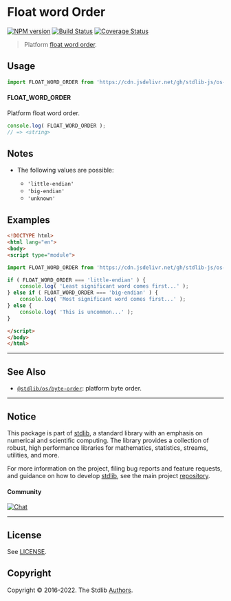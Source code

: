 <!--

@license Apache-2.0

Copyright (c) 2020 The Stdlib Authors.

Licensed under the Apache License, Version 2.0 (the "License");
you may not use this file except in compliance with the License.
You may obtain a copy of the License at

   http://www.apache.org/licenses/LICENSE-2.0

Unless required by applicable law or agreed to in writing, software
distributed under the License is distributed on an "AS IS" BASIS,
WITHOUT WARRANTIES OR CONDITIONS OF ANY KIND, either express or implied.
See the License for the specific language governing permissions and
limitations under the License.

-->

# Float word Order

[![NPM version][npm-image]][npm-url] [![Build Status][test-image]][test-url] [![Coverage Status][coverage-image]][coverage-url] <!-- [![dependencies][dependencies-image]][dependencies-url] -->

> Platform [float word order][endianness].



<section class="usage">

## Usage

```javascript
import FLOAT_WORD_ORDER from 'https://cdn.jsdelivr.net/gh/stdlib-js/os-float-word-order@esm/index.mjs';
```

#### FLOAT_WORD_ORDER

Platform float word order.

```javascript
console.log( FLOAT_WORD_ORDER );
// => <string>
```

</section>

<!-- /.usage -->

<section class="notes">

## Notes

-   The following values are possible:

    -   `'little-endian'`
    -   `'big-endian'`
    -   `'unknown'`

</section>

<!-- /.notes -->

<section class="examples">

## Examples

<!-- eslint no-undef: "error" -->

```html
<!DOCTYPE html>
<html lang="en">
<body>
<script type="module">

import FLOAT_WORD_ORDER from 'https://cdn.jsdelivr.net/gh/stdlib-js/os-float-word-order@esm/index.mjs';

if ( FLOAT_WORD_ORDER === 'little-endian' ) {
    console.log( 'Least significant word comes first...' );
} else if ( FLOAT_WORD_ORDER === 'big-endian' ) {
    console.log( 'Most significant word comes first...' );
} else {
    console.log( 'This is uncommon...' );
}

</script>
</body>
</html>
```

</section>

<!-- /.examples -->

<!-- C interface documentation. -->





<!-- Section for related `stdlib` packages. Do not manually edit this section, as it is automatically populated. -->

<section class="related">

* * *

## See Also

-   <span class="package-name">[`@stdlib/os/byte-order`][@stdlib/os/byte-order]</span><span class="delimiter">: </span><span class="description">platform byte order.</span>

</section>

<!-- /.related -->

<!-- Section for all links. Make sure to keep an empty line after the `section` element and another before the `/section` close. -->


<section class="main-repo" >

* * *

## Notice

This package is part of [stdlib][stdlib], a standard library with an emphasis on numerical and scientific computing. The library provides a collection of robust, high performance libraries for mathematics, statistics, streams, utilities, and more.

For more information on the project, filing bug reports and feature requests, and guidance on how to develop [stdlib][stdlib], see the main project [repository][stdlib].

#### Community

[![Chat][chat-image]][chat-url]

---

## License

See [LICENSE][stdlib-license].


## Copyright

Copyright &copy; 2016-2022. The Stdlib [Authors][stdlib-authors].

</section>

<!-- /.stdlib -->

<!-- Section for all links. Make sure to keep an empty line after the `section` element and another before the `/section` close. -->

<section class="links">

[npm-image]: http://img.shields.io/npm/v/@stdlib/os-float-word-order.svg
[npm-url]: https://npmjs.org/package/@stdlib/os-float-word-order

[test-image]: https://github.com/stdlib-js/os-float-word-order/actions/workflows/test.yml/badge.svg?branch=main
[test-url]: https://github.com/stdlib-js/os-float-word-order/actions/workflows/test.yml?query=branch:main

[coverage-image]: https://img.shields.io/codecov/c/github/stdlib-js/os-float-word-order/main.svg
[coverage-url]: https://codecov.io/github/stdlib-js/os-float-word-order?branch=main

<!--

[dependencies-image]: https://img.shields.io/david/stdlib-js/os-float-word-order.svg
[dependencies-url]: https://david-dm.org/stdlib-js/os-float-word-order/main

-->

[chat-image]: https://img.shields.io/gitter/room/stdlib-js/stdlib.svg
[chat-url]: https://gitter.im/stdlib-js/stdlib/

[stdlib]: https://github.com/stdlib-js/stdlib

[stdlib-authors]: https://github.com/stdlib-js/stdlib/graphs/contributors

[umd]: https://github.com/umdjs/umd
[es-module]: https://developer.mozilla.org/en-US/docs/Web/JavaScript/Guide/Modules

[deno-url]: https://github.com/stdlib-js/os-float-word-order/tree/deno
[umd-url]: https://github.com/stdlib-js/os-float-word-order/tree/umd
[esm-url]: https://github.com/stdlib-js/os-float-word-order/tree/esm

[stdlib-license]: https://raw.githubusercontent.com/stdlib-js/os-float-word-order/main/LICENSE

[endianness]: https://en.wikipedia.org/wiki/Endianness

<!-- <related-links> -->

[@stdlib/os/byte-order]: https://github.com/stdlib-js/os-byte-order/tree/esm

<!-- </related-links> -->

</section>

<!-- /.links -->

